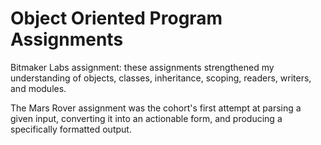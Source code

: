 Object Oriented Program Assignments
===========================

Bitmaker Labs assignment: these assignments strengthened my understanding of objects, classes, inheritance, scoping, readers, writers, and modules.

The Mars Rover assignment was the cohort's first attempt at parsing a given input, converting it into an actionable form, and producing a specifically formatted output.

